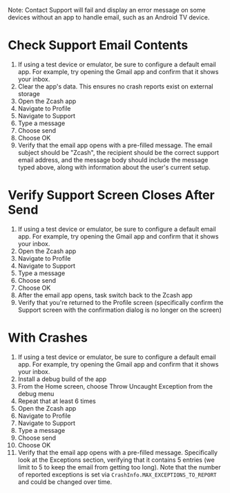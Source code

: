 Note: Contact Support will fail and display an error message on some devices without an app to handle email, such as an 
Android TV device.

# Check Support Email Contents
1. If using a test device or emulator, be sure to configure a default email app.  For example, try opening the Gmail app and confirm that it shows your inbox.
1. Clear the app's data.  This ensures no crash reports exist on external storage
1. Open the Zcash app
1. Navigate to Profile
1. Navigate to Support
1. Type a message
1. Choose send
1. Choose OK
1. Verify that the email app opens with a pre-filled message.  The email subject should be "Zcash", the recipient should be the correct support email address, and the message body should include the message typed above, along with information about the user's current setup.

# Verify Support Screen Closes After Send
1. If using a test device or emulator, be sure to configure a default email app.  For example, try opening the Gmail app and confirm that it shows your inbox.
1. Open the Zcash app
1. Navigate to Profile
1. Navigate to Support
1. Type a message
1. Choose send
1. Choose OK
1. After the email app opens, task switch back to the Zcash app
1. Verify that you're returned to the Profile screen (specifically confirm the Support screen with the confirmation dialog is no longer on the screen)

# With Crashes
1. If using a test device or emulator, be sure to configure a default email app.  For example, try opening the Gmail app and confirm that it shows your inbox.
1. Install a debug build of the app
1. From the Home screen, choose Throw Uncaught Exception from the debug menu
1. Repeat that at least 6 times
1. Open the Zcash app
1. Navigate to Profile
1. Navigate to Support
1. Type a message
1. Choose send
1. Choose OK
1. Verify that the email app opens with a pre-filled message.  Specifically look at the Exceptions section, verifying that it contains 5 entries (we limit to 5 to keep the email from getting too long).  Note that the number of reported exceptions is set via `CrashInfo.MAX_EXCEPTIONS_TO_REPORT` and could be changed over time.